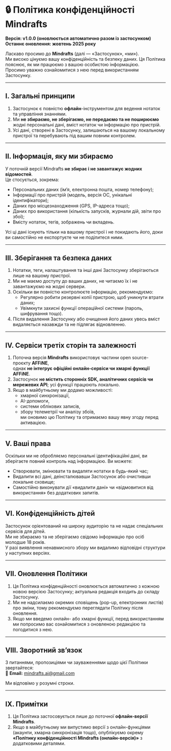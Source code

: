 # 🔒 Політика конфіденційності Mindrafts

**Версія: v1.0.0 (оновлюється автоматично разом із застосунком)**  
**Останнє оновлення: жовтень 2025 року**

Ласкаво просимо до **Mindrafts** (далі — «Застосунок», «ми»).  
Ми високо цінуємо вашу конфіденційність та безпеку даних. Ця Політика пояснює, як ми працюємо з вашою особистою інформацією.  
Просимо уважно ознайомитися з нею перед використанням Застосунку.

---

## I. Загальні принципи

1. Застосунок є повністю **офлайн**-інструментом для ведення нотаток та управління знаннями.
2. Ми **не збираємо, не зберігаємо, не передаємо та не поширюємо** жодні персональні дані, вміст нотаток чи інформацію про пристрій.
3. Усі дані, створені в Застосунку, залишаються на вашому локальному пристрої та перебувають під вашим повним контролем.

---

## II. Інформація, яку ми збираємо

У поточній версії Mindrafts **не збирає і не завантажує жодних відомостей**.  
Це стосується, зокрема:

- Персональних даних (ім’я, електронна пошта, номер телефону);
- Інформації про пристрій (модель, версія ОС, унікальні ідентифікатори);
- Даних про місцезнаходження (GPS, IP-адреса тощо);
- Даних про використання (кількість запусків, журнали дій, звіти про збої);
- Вмісту нотаток, тегів, зображень чи вкладень.

Усі ці дані існують тільки на вашому пристрої і не покидають його, доки ви самостійно не експортуєте чи не поділитеся ними.

---

## III. Зберігання та безпека даних

1. Нотатки, теги, налаштування та інші дані Застосунку зберігаються лише на вашому пристрої.
2. Ми не маємо доступу до ваших даних, не читаємо їх і не завантажуємо на жодні сервери.
3. Оскільки ви повністю контролюєте інформацію, рекомендуємо:
   - Регулярно робити резервні копії пристрою, щоб уникнути втрати даних;
   - Увімкнути захисні функції операційної системи (пароль, шифрування тощо).
4. Після видалення Застосунку або очищення його даних увесь вміст видаляється назавжди та не підлягає відновленню.

---

## IV. Сервіси третіх сторін та залежності

1. Поточна версія **Mindrafts** використовує частини open source-проєкту **AFFiNE**,  
   однак **не інтегрує офіційні онлайн-сервіси чи хмарні функції AFFiNE**.
2. Застосунок **не містить сторонніх SDK, аналітичних сервісів чи мережевих API**; усі функції працюють локально.
3. Якщо в майбутньому ми додамо можливості:
   - хмарної синхронізації,
   - AI-допомоги,
   - системи облікових записів,
   - збору телеметрії чи аналізу збоїв,  
   ми оновимо цю Політику та отримаємо вашу явну згоду перед активацією.

---

## V. Ваші права

Оскільки ми не обробляємо персональні ідентифікаційні дані, ви зберігаєте повний контроль над інформацією. Ви можете:

- Створювати, змінювати та видаляти нотатки в будь-який час;
- Видалити всі дані, деінсталювавши Застосунок або очистивши локальне сховище;
- Самостійно виконувати дії «видалити дані» чи «відмовитися від використання» без додаткових запитів.

---

## VI. Конфіденційність дітей

Застосунок орієнтований на широку аудиторію та не надає спеціальних сервісів для дітей.  
Ми не збираємо та не зберігаємо свідомо інформацію про осіб молодше 18 років.  
У разі виявлення ненавмисного збору ми видалимо відповідні структури у наступних версіях.

---

## VII. Оновлення Політики

1. Ця Політика конфіденційності оновлюється автоматично з кожною новою версією Застосунку; актуальна редакція входить до складу Застосунку.
2. Ми не надсилаємо окремих сповіщень (pop-up, електронних листів) про зміни, тому рекомендуємо переглядати Політику після оновлення.
3. Якщо ми введемо онлайн- або хмарні функції, перед використанням ми попросимо вас ознайомитися з оновленою редакцією та погодитися з нею.

---

## VIII. Зворотний зв’язок

З питаннями, пропозиціями чи зауваженнями щодо цієї Політики звертайтеся:  
📧 **Email:** mindrafts.ai@gmail.com

Ми відповімо у розумні строки.

---

## IX. Примітки

1. Ця Політика застосовується лише до поточної **офлайн-версії** **Mindrafts**.
2. Якщо в майбутньому ми випустимо версії з онлайн-функціями (акаунти, хмарна синхронізація тощо), опублікуємо окрему **«Політику конфіденційності Mindrafts (онлайн-версія)»** з додатковими деталями.
